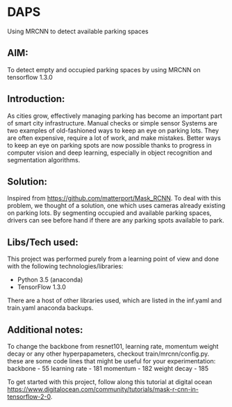 # DAPS
Using MRCNN to detect available parking spaces

## AIM:
To detect empty and occupied parking spaces by using MRCNN on tensorflow 1.3.0

## Introduction:
As cities grow, effectively managing parking has become an important part of smart city infrastructure. Manual checks or simple sensor Systems are two examples of old-fashioned ways to keep an eye on parking lots. They are often expensive, require a lot of work, and make mistakes. Better ways to keep an eye on parking spots are now possible thanks to progress in computer vision and deep learning, especially in object recognition and segmentation algorithms.

## Solution:
Inspired from https://github.com/matterport/Mask_RCNN.
To deal with this problem, we thought of a solution, one which uses cameras already existing on parking lots. By segmenting occupied and available parking spaces, drivers can see before hand if there are any parking spots available to park.

## Libs/Tech used:
This project was performed purely from a learning point of view and done with the following technologies/libraries:
- Python 3.5 (anaconda)
- TensorFlow 1.3.0

There are a host of other libraries used, which are listed in the inf.yaml and train.yaml anaconda backups.

## Additional notes:
To change the backbone from resnet101, learning rate, momentum weight decay or any other hyperpapameters, checkout train/mrcnn/config.py. these are some code lines that might be useful for your experimentation:
backbone - 55
learning rate - 181
momentum - 182
weight decay - 185

To get started with this project, follow along this tutorial at digital ocean https://www.digitalocean.com/community/tutorials/mask-r-cnn-in-tensorflow-2-0.